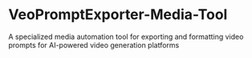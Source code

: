 # VeoPromptExporter-Media-Tool
A specialized media automation tool for exporting and formatting video prompts for AI-powered video generation platforms
